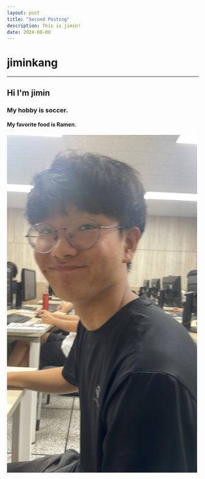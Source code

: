 ```yaml
---
layout: post
title: "Second Posting"
description: This is jimin!
date: 2024-08-08
---
```


# **jiminkang**
***
## Hi I'm jimin
### My hobby is soccer. 
#### My favorite food is Ramen.

<img src="/assets/img/강지민.jpg" width="500px">
